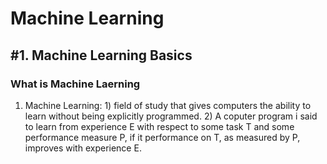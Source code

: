 # Machine Learning

## #1. Machine Learning Basics
### What is Machine Laerning
1. Machine Learning: 1) field of study that gives computers the ability to learn without being explicitly programmed. 2) A coputer program i said to learn from experience E with respect to some task T and some performance measure P, if it performance on T, as measured by P, improves with experience E.
